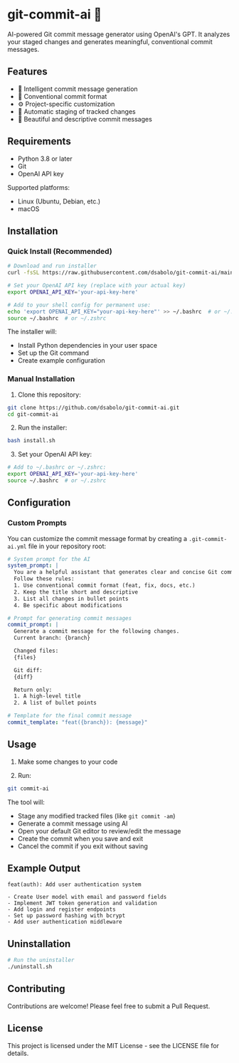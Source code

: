 # git-commit-ai 🤖

AI-powered Git commit message generator using OpenAI's GPT. It analyzes your staged changes and generates meaningful, conventional commit messages.

## Features

- 🧠 Intelligent commit message generation
- 📝 Conventional commit format
- ⚙️ Project-specific customization
- 🔄 Automatic staging of tracked changes
- 🎨 Beautiful and descriptive commit messages

## Requirements

- Python 3.8 or later
- Git
- OpenAI API key

Supported platforms:
- Linux (Ubuntu, Debian, etc.)
- macOS

## Installation

### Quick Install (Recommended)

```bash
# Download and run installer
curl -fsSL https://raw.githubusercontent.com/dsabolo/git-commit-ai/main/install-remote.sh | bash

# Set your OpenAI API key (replace with your actual key)
export OPENAI_API_KEY='your-api-key-here'

# Add to your shell config for permanent use:
echo 'export OPENAI_API_KEY="your-api-key-here"' >> ~/.bashrc  # or ~/.zshrc
source ~/.bashrc  # or ~/.zshrc
```

The installer will:
- Install Python dependencies in your user space
- Set up the Git command
- Create example configuration

### Manual Installation

1. Clone this repository:
```bash
git clone https://github.com/dsabolo/git-commit-ai.git
cd git-commit-ai
```

2. Run the installer:
```bash
bash install.sh
```

3. Set your OpenAI API key:
```bash
# Add to ~/.bashrc or ~/.zshrc:
export OPENAI_API_KEY='your-api-key-here'
source ~/.bashrc  # or ~/.zshrc
```

## Configuration

### Custom Prompts

You can customize the commit message format by creating a `.git-commit-ai.yml` file in your repository root:

```yaml
# System prompt for the AI
system_prompt: |
  You are a helpful assistant that generates clear and concise Git commit messages.
  Follow these rules:
  1. Use conventional commit format (feat, fix, docs, etc.)
  2. Keep the title short and descriptive
  3. List all changes in bullet points
  4. Be specific about modifications

# Prompt for generating commit messages
commit_prompt: |
  Generate a commit message for the following changes.
  Current branch: {branch}

  Changed files:
  {files}

  Git diff:
  {diff}

  Return only:
  1. A high-level title
  2. A list of bullet points

# Template for the final commit message
commit_template: "feat({branch}): {message}"
```

## Usage

1. Make some changes to your code

2. Run:
```bash
git commit-ai
```

The tool will:
- Stage any modified tracked files (like `git commit -am`)
- Generate a commit message using AI
- Open your default Git editor to review/edit the message
- Create the commit when you save and exit
- Cancel the commit if you exit without saving

## Example Output

```
feat(auth): Add user authentication system

- Create User model with email and password fields
- Implement JWT token generation and validation
- Add login and register endpoints
- Set up password hashing with bcrypt
- Add user authentication middleware
```

## Uninstallation

```bash
# Run the uninstaller
./uninstall.sh
```

## Contributing

Contributions are welcome! Please feel free to submit a Pull Request.

## License

This project is licensed under the MIT License - see the LICENSE file for details.
